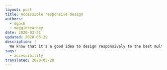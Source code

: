 ```yaml
---
layout: post
title: Accessible responsive design
authors:
  - dgash
  - megginkearney
date: 2020-03-31
updated: 2020-05-29
description: |
  We know that it's a good idea to design responsively to the best multi-device experience, but responsive design also yields a win for accessibility.
tags:
  - accessibility
translated: 2020-05-29
---
```

